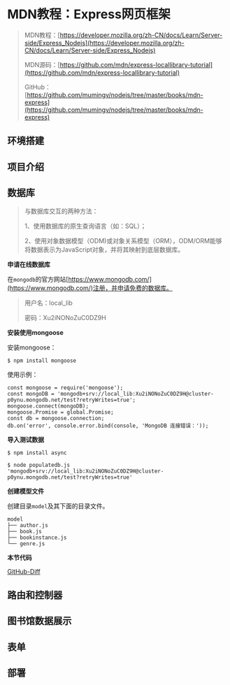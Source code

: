 # MDN教程：Express网页框架

> 
> MDN教程：[https://developer.mozilla.org/zh-CN/docs/Learn/Server-side/Express_Nodejs](https://developer.mozilla.org/zh-CN/docs/Learn/Server-side/Express_Nodejs)
> 
> MDN源码：[https://github.com/mdn/express-locallibrary-tutorial](https://github.com/mdn/express-locallibrary-tutorial)
> 
> GitHub：[https://github.com/mumingv/nodejs/tree/master/books/mdn-express](https://github.com/mumingv/nodejs/tree/master/books/mdn-express)

## 环境搭建

## 项目介绍

## 数据库

> 与数据库交互的两种方法：
> 
> 1、使用数据库的原生查询语言（如：SQL）；
> 
> 2、使用对象数据模型（ODM)或对象关系模型（ORM），ODM/ORM能够将数据表示为JavaScript对象，并将其映射到底层数据库。

**申请在线数据库**

在`mongodb`的官方网站[https://www.mongodb.com/](https://www.mongodb.com/)注册，并申请免费的数据库。

> 用户名：local_lib
> 
> 密码：Xu2iNONoZuC0DZ9H


**安装使用mongoose**

安装mongoose：

```
$ npm install mongoose
```

使用示例：

```
const mongoose = require('mongoose');
const mongoDB = 'mongodb+srv://local_lib:Xu2iNONoZuC0DZ9H@cluster-p0ynu.mongodb.net/test?retryWrites=true';
mongoose.connect(mongoDB);
mongoose.Promise = global.Promise;
const db = mongoose.connection;
db.on('error', console.error.bind(console, 'MongoDB 连接错误：'));
```

**导入测试数据**

```
$ npm install async
```
```
$ node populatedb.js 'mongodb+srv://local_lib:Xu2iNONoZuC0DZ9H@cluster-p0ynu.mongodb.net/test?retryWrites=true'
```

**创建模型文件**

创建目录`model`及其下面的目录文件。

```
model
├── author.js
├── book.js
├── bookinstance.js
└── genre.js
```

**本节代码**

[GitHub-Diff](https://github.com/mumingv/nodejs/commit/188b5cf743d91bca874ac23193af5e1d59733509)

## 路由和控制器

## 图书馆数据展示

## 表单

## 部署


